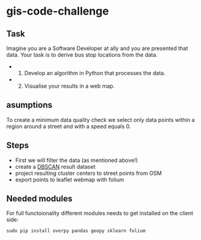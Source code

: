# gis-code-challenge

## Task
Imagine you are a Software Developer at ally and you are presented that data. Your task is to derive bus stop locations from the data.

* 1. Develop an algorithm in Python that processes the data.
* 2. Visualise your results in a web map.

## asumptions
To create a minimum data quality check we select only data points within a region around a street and with a speed equals 0.

## Steps
* First we will filter the data (as mentioned above!)
* create a [DBSCAN](http://scikit-learn.org/stable/modules/generated/sklearn.cluster.DBSCAN.html) result dataset 
* project resulting cluster centers to street points from OSM
* export points to leaflet webmap with folium

## Needed modules
For full functoionality different modules needs to get installed on the client side:
```
sudo pip install overpy pandas geopy sklearn folium
```


